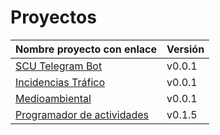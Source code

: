 # Proyectos

| Nombre proyecto con enlace                                                 | Versión |
|--------------------------------------------------------------------------- |---------|
| [SCU Telegram Bot](https://github.com/Test-Driven-Robins/scu-telegram-bot) | v0.0.1  |
| [Incidencias Tráfico](https://github.com/RakutenTeam/IncidenciasTrafico)   | v0.0.1  |
| [Medioambiental](https://github.com/medioambiental-tdd/medioambiental)     | v0.0.1  |
| [Programador de actividades](https://github.com/TaskingWorld/QAProject)	 | v0.1.5  |
